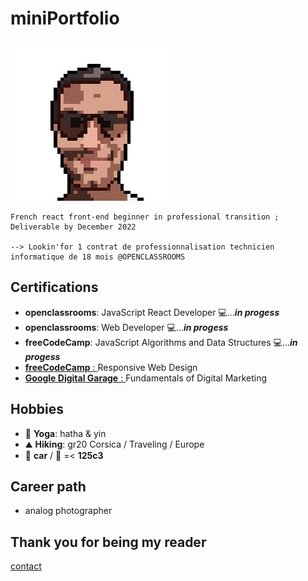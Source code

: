 # miniPortfolio

![ID](Picture/FOTO003.png)

    French react front-end beginner in professional transition ; Deliverable by December 2022

    --> Lookin'for 1 contrat de professionnalisation technicien informatique de 18 mois @OPENCLASSROOMS

## Certifications

- **openclassrooms**: JavaScript React Developer 💻...**_in progess_**
- **openclassrooms**: Web Developer 💻...**_in progess_**
- **freeCodeCamp**: JavaScript Algorithms and Data Structures 💻...**_in progess_**
- [**freeCodeCamp** : ](https://www.freecodecamp.org/certification/git504/responsive-web-design)Responsive Web Design
- [**Google Digital Garage** : ]() Fundamentals of Digital Marketing

## Hobbies

- 🧘 **Yoga**: hatha & yin
- ⛰️ **Hiking**: gr20 Corsica / Traveling / Europe
- 🚗 **car** / 🛵 =< **125c3**

## Career path

- analog photographer

## Thank you for being my reader

[contact](https://github.com/git504)
